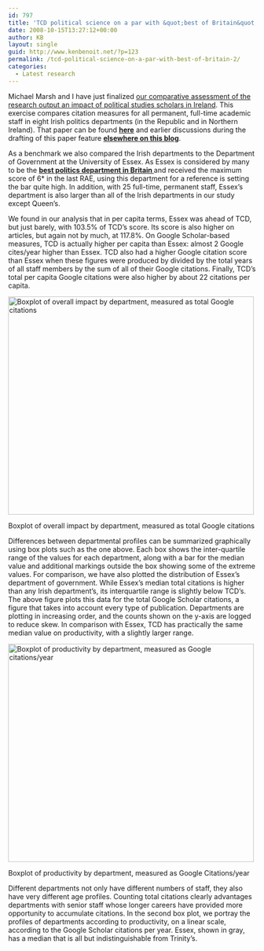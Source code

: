 ```yaml
---
id: 797
title: 'TCD political science on a par with &quot;best of Britain&quot;'
date: 2008-10-15T13:27:12+00:00
author: KB
layout: single
guid: http://www.kenbenoit.net/?p=123
permalink: /tcd-political-science-on-a-par-with-best-of-britain-2/
categories:
  - Latest research
---
```




  Michael Marsh and I have just finalized [our comparative assessment of the research output an impact of political studies scholars in Ireland](http://www.kenbenoit.net/?page_id=50#citationspaper). This exercise compares citation measures for all permanent, full-time academic staff in eight Irish politics departments (in the Republic and in Northern Ireland). That paper can be found **[here](http://www.kenbenoit.net/?page_id=50#citationspaper)** and earlier discussions during the drafting of this paper feature **[elsewhere on this blog](http://www.kenbenoit.net/?p=20)**.



  As a benchmark we also compared the Irish departments to the Department of Government at the University of Essex. As Essex is considered by many to be the **[best politics department in Britain ](http://www.essex.ac.uk/government/)** and received the maximum score of 6* in the last RAE, using this department for a reference is setting the bar quite high. In addition, with 25 full-time, permanent staff, Essex&#8217;s department is also larger than all of the Irish departments in our study except Queen’s.


We found in our analysis that in per capita terms, Essex was ahead of TCD, but just barely, with 103.5% of TCD’s score. Its score is also higher on articles, but again not by much, at 117.8%. On Google Scholar-based measures, TCD is actually higher per capita than Essex: almost 2 Google cites/year higher than Essex. TCD also had a higher Google citation score than Essex when these figures were produced by divided by the total years of all staff members by the sum of all of their Google citations. Finally, TCD’s total per capita Google citations were also higher by about 22 citations per capita.





[<img class="alignncenter size-full wp-image-125" title="figure_googlexdept" src="http://www.kenbenoit.net/wp-content/uploads/2008/10/figure_googlexdept.png" alt="Boxplot of overall impact by department, measured as total Google citations" width="500" height="444" srcset="http://www.kenbenoit.net/wp-content/uploads/2008/10/figure_googlexdept.png 1296w, http://www.kenbenoit.net/wp-content/uploads/2008/10/figure_googlexdept-300x266.png 300w" sizes="(max-width: 500px) 100vw, 500px" />](http://www.kenbenoit.net/wp-content/uploads/2008/10/figure_googlexdept.png)




Boxplot of overall impact by department, measured as total Google citations



Differences between departmental profiles can be summarized graphically using box plots such as the one above. Each box shows the inter-quartile range of the values for each department, along with a bar for the median value and additional markings outside the box showing some of the extreme values. For comparison, we have also plotted the distribution of Essex’s department of government. While Essex’s median total citations is higher than any Irish department’s, its interquartile range is slightly below TCD’s. The above figure plots this data for the total Google Scholar citations, a figure that takes into account every type of publication. Departments are plotting in increasing order, and the counts shown on the y-axis are logged to reduce skew. In comparison with Essex, TCD has practically the same median value on productivity, with a slightly larger range.



[<img class="size-full wp-image-126" title="figure_productivityxdept" src="http://www.kenbenoit.net/wp-content/uploads/2008/10/figure_productivityxdept.png" alt="Boxplot of productivity by department, measured as Google citations/year" width="500" height="444" srcset="http://www.kenbenoit.net/wp-content/uploads/2008/10/figure_productivityxdept.png 1296w, http://www.kenbenoit.net/wp-content/uploads/2008/10/figure_productivityxdept-300x266.png 300w" sizes="(max-width: 500px) 100vw, 500px" />](http://www.kenbenoit.net/wp-content/uploads/2008/10/figure_productivityxdept.png)


  Boxplot of productivity by department, measured as Google Citations/year




Different departments not only have different numbers of staff, they also have very different age profiles. Counting total citations clearly advantages departments with senior staff whose longer careers have provided more opportunity to accumulate citations. In the second box plot, we portray the profiles of departments according to productivity, on a linear scale, according to the Google Scholar citations per year. Essex, shown in gray, has a median that is all but indistinguishable from Trinity’s.

